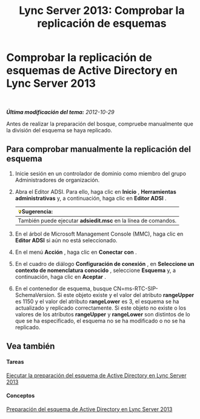 ﻿---
title: 'Lync Server 2013: Comprobar la replicación de esquemas'
TOCTitle: Comprobar la replicación de esquemas
ms:assetid: ad01a7cf-aa79-4648-ba5a-a7a09172db36
ms:mtpsurl: https://technet.microsoft.com/es-es/library/Gg412822(v=OCS.15)
ms:contentKeyID: 48276334
ms.date: 01/07/2017
mtps_version: v=OCS.15
ms.translationtype: HT
---

# Comprobar la replicación de esquemas de Active Directory en Lync Server 2013

 

_**Última modificación del tema:** 2012-10-29_

Antes de realizar la preparación del bosque, compruebe manualmente que la división del esquema se haya replicado.

## Para comprobar manualmente la replicación del esquema

1.  Inicie sesión en un controlador de dominio como miembro del grupo Administradores de organización.

2.  Abra el Editor ADSI. Para ello, haga clic en **Inicio** , **Herramientas administrativas** y, a continuación, haga clic en **Editor ADSI** .
    
    <table>
    <thead>
    <tr class="header">
    <th><img src="images/JJ205319.tip(OCS.15).gif" title="tip" alt="tip" />Sugerencia:</th>
    </tr>
    </thead>
    <tbody>
    <tr class="odd">
    <td>También puede ejecutar <strong>adsiedit.msc</strong> en la línea de comandos.</td>
    </tr>
    </tbody>
    </table>


3.  En el árbol de Microsoft Management Console (MMC), haga clic en **Editor ADSI** si aún no está seleccionado.

4.  En el menú **Acción** , haga clic en **Conectar con** .

5.  En el cuadro de diálogo **Configuración de conexión** , en **Seleccione un contexto de nomenclatura conocido** , seleccione **Esquema** y, a continuación, haga clic en **Aceptar** .

6.  En el contenedor de esquema, busque CN=ms-RTC-SIP-SchemaVersion. Si este objeto existe y el valor del atributo **rangeUpper** es 1150 y el valor del atributo **rangeLower** es 3, el esquema se ha actualizado y replicado correctamente. Si este objeto no existe o los valores de los atributos **rangeUpper** y **rangeLower** son distintos de lo que se ha especificado, el esquema no se ha modificado o no se ha replicado.

## Vea también

#### Tareas

[Ejecutar la preparación del esquema de Active Directory en Lync Server 2013](lync-server-2013-running-schema-preparation.md)  

#### Conceptos

[Preparación del esquema de Active Directory en Lync Server 2013](lync-server-2013-preparing-the-active-directory-schema.md)

